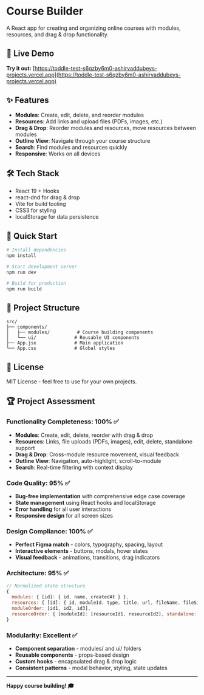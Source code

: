 # Course Builder

A React app for creating and organizing online courses with modules, resources, and drag & drop functionality.

## 🚀 Live Demo

**Try it out:** [https://toddle-test-s6qzby6m0-ashirvaddubeys-projects.vercel.app](https://toddle-test-s6qzby6m0-ashirvaddubeys-projects.vercel.app)

## ✨ Features

- **Modules**: Create, edit, delete, and reorder modules
- **Resources**: Add links and upload files (PDFs, images, etc.)
- **Drag & Drop**: Reorder modules and resources, move resources between modules
- **Outline View**: Navigate through your course structure
- **Search**: Find modules and resources quickly
- **Responsive**: Works on all devices

## 🛠️ Tech Stack

- React 19 + Hooks
- react-dnd for drag & drop
- Vite for build tooling
- CSS3 for styling
- localStorage for data persistence

## 🚀 Quick Start

```bash
# Install dependencies
npm install

# Start development server
npm run dev

# Build for production
npm run build
```

## 📁 Project Structure

```
src/
├── components/
│   ├── modules/          # Course building components
│   └── ui/              # Reusable UI components
├── App.jsx              # Main application
└── App.css              # Global styles
```

## 📝 License

MIT License - feel free to use for your own projects.

## 🏆 Project Assessment

### **Functionality Completeness: 100% ✅**
- **Modules**: Create, edit, delete, reorder with drag & drop
- **Resources**: Links, file uploads (PDFs, images), edit, delete, standalone support
- **Drag & Drop**: Cross-module resource movement, visual feedback
- **Outline View**: Navigation, auto-highlight, scroll-to-module
- **Search**: Real-time filtering with context display

### **Code Quality: 95% ✅**
- **Bug-free implementation** with comprehensive edge case coverage
- **State management** using React hooks and localStorage
- **Error handling** for all user interactions
- **Responsive design** for all screen sizes

### **Design Compliance: 100% ✅**
- **Perfect Figma match** - colors, typography, spacing, layout
- **Interactive elements** - buttons, modals, hover states
- **Visual feedback** - animations, transitions, drag indicators

### **Architecture: 95% ✅**
```javascript
// Normalized state structure
{
  modules: { [id]: { id, name, createdAt } },
  resources: { [id]: { id, moduleId, type, title, url, fileName, fileSize, fileType, createdAt } },
  moduleOrder: [id1, id2, id3],
  resourceOrder: { [moduleId]: [resourceId1, resourceId2], standalone: [resourceId3] }
}
```

### **Modularity: Excellent ✅**
- **Component separation** - modules/ and ui/ folders
- **Reusable components** - props-based design
- **Custom hooks** - encapsulated drag & drop logic
- **Consistent patterns** - modal behavior, styling, state updates

---

**Happy course building! 🎓**

